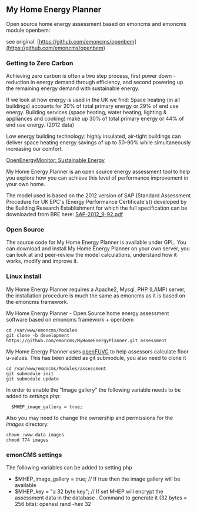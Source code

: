 
## My Home Energy Planner

Open source home energy assessment based on emoncms and emoncms module openbem:

see original: [https://github.com/emoncms/openbem](https://github.com/emoncms/openbem)

### Getting to Zero Carbon
    
Achieving zero carbon is often a two step process, first power down - reduction in energy demand through efficiency, and second powering up the remaining energy demand with sustainable energy.
    
If we look at how energy is used in the UK we find: Space heating (in all buildings) accounts for 20% of total primary energy or 29% of end use energy. Building services (space heating, water heating, lighting & appliances and cooking) make up 30% of total primary energy or 44% of end use energy. (2012 data)

Low energy building technology: highly insulated, air-tight buildings can deliver space heating energy savings of up to 50-90% while simultaneously increasing our comfort.

[OpenEnergyMonitor: Sustainable Energy](https://learn.openenergymonitor.org/sustainable-energy/energy/introduction)

    
My Home Energy Planner is an open source energy assessment tool to help you explore how you can achieve this level of performance improvement in your own home.
    
The model used is based on the 2012 version of SAP (Standard Assessment Procedure for UK EPC's (Energy Performance Certificate's)) developed by the Building Research Establishment for which the full specification can be downloaded from BRE here: [SAP-2012_9-92.pdf](http://www.bre.co.uk/filelibrary/SAP/2012/SAP-2012_9-92.pdf)
    
### Open Source
    
The source code for My Home Energy Planner is available under GPL. You can download and install My Home Energy Planner on your own server, you can look at and peer-review the model calculations, understand how it works, modify and improve it.

### Linux install

My Home Energy Planner requires a Apache2, Mysql, PHP (LAMP) server, the installation procedure is much the same as emoncms as it is based on the emoncms framework.

My Home Energy Planner - Open Source home energy assessment software based on emoncms framework + openbem

    cd /var/www/emoncms/Modules
    git clone -b development https://github.com/emoncms/MyHomeEnergyPlanner.git assessment

My Home Energy Planner uses [openFUVC](http://openflooruvaluecalculator.carbon.coop/) to help assessors calculate floor u-values. This has been added as git submodule, you also need to clone it

    cd /var/www/emoncms/Modules/assessment
    git submodule init
    git submodule update

In order to enable the "Image gallery" the following variable needs to be added to _settings.php_:
	
	  $MHEP_image_gallery = true;

Also you may need to change the ownership and permissions for the _images_ directory:

	chown :www-data images
	chmod 774 images

### emonCMS settings
The following variables can be added to setting.php

 - $MHEP_image_gallery = true; // If true then the image gallery will be available
 - $MHEP_key = "a 32 byte key"; // If set MHEP will encrypt the assessment data in the database . Command to generate it (32 bytes = 256 bits): openssl rand -hex 32
